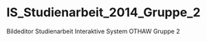 IS_Studienarbeit_2014_Gruppe_2
==============================
Bildeditor Studienarbeit Interaktive System OTHAW Gruppe 2
